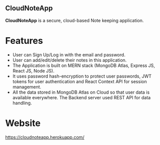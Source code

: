 ## CloudNoteApp

**CloudNoteApp** is a secure, cloud-based Note keeping application. 

# Features

- User can Sign Up/Log in with the email and password. 
- User can add/edit/delete their notes in this application. 
- The Application is built on MERN stack (MongoDB Atlas, Express JS, React JS, Node JS). 
- It uses password hash-encryption to protect user passwords, JWT tokens for user authentication and React Context API for session management. 
- All the data stored in MongoDB Atlas on Cloud so that user data is available everywhere. The Backend server used REST API for data handling.

# Website

https://cloudnoteapp.herokuapp.com/
